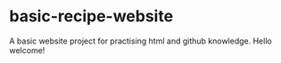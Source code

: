 # basic-recipe-website
A basic website project for practising html and github knowledge.
Hello welcome!
